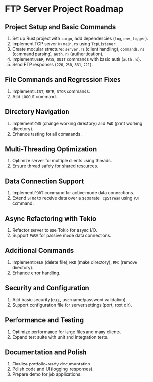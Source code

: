 # FTP Server Project Roadmap

## Project Setup and Basic Commands
1. Set up Rust project with `cargo`, add dependencies (`log`, `env_logger`).
2. Implement TCP server in `main.rs` using `TcpListener`.
3. Create modular structure: `server.rs` (client handling), `commands.rs` (command parsing), `auth.rs` (authentication).
4. Implement `USER`, `PASS`, `QUIT` commands with basic auth (`auth.rs`).
5. Send FTP responses (`220`, `230`, `331`, `221`).

## File Commands and Regression Fixes
1. Implement `LIST`, `RETR`, `STOR` commands.
2. Add `LOGOUT` command.

## Directory Navigation
1. Implement `CWD` (change working directory) and `PWD` (print working directory).
2. Enhance testing for all commands.

## Multi-Threading Optimization
1. Optimize server for multiple clients using threads.
2. Ensure thread safety for shared resources.

## Data Connection Support
1. Implement `PORT` command for active mode data connections.
2. Extend `STOR` to receive data over a separate `TcpStream` using `PUT` command.

## Async Refactoring with Tokio
1. Refactor server to use Tokio for async I/O.
2. Support `PASV` for passive mode data connections.

## Additional Commands
1. Implement `DELE` (delete file), `MKD` (make directory), `RMD` (remove directory).
2. Enhance error handling.

## Security and Configuration
1. Add basic security (e.g., username/password validation).
2. Support configuration file for server settings (port, root dir).

## Performance and Testing
1. Optimize performance for large files and many clients.
2. Expand test suite with unit and integration tests.

## Documentation and Polish
1. Finalize portfolio-ready documentation.
2. Polish code and UI (logging, responses).
3. Prepare demo for job applications.
